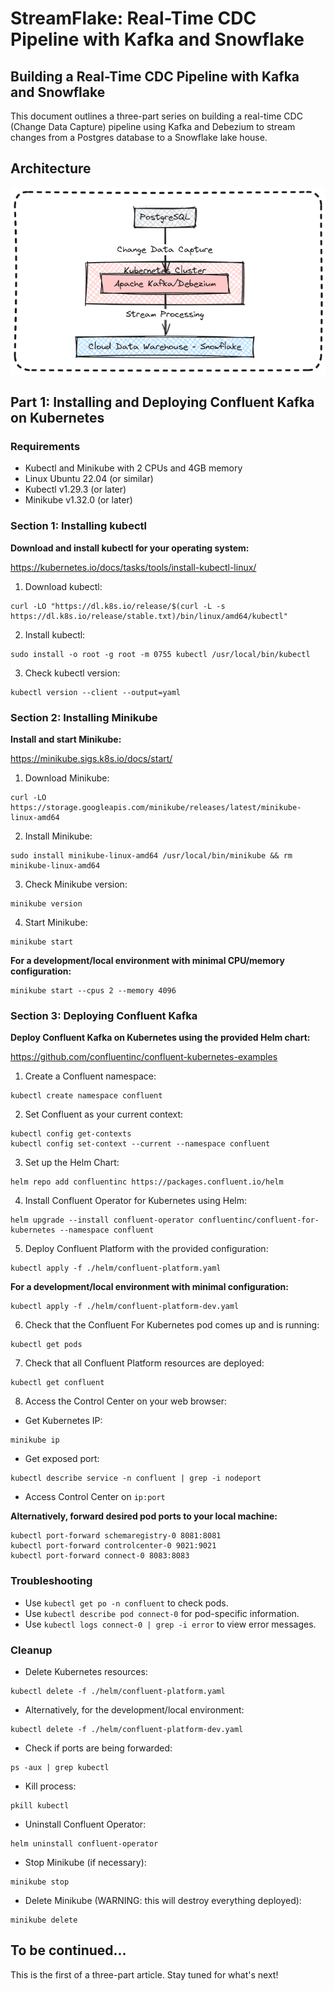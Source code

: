 # StreamFlake: Real-Time CDC Pipeline with Kafka and Snowflake

## Building a Real-Time CDC Pipeline with Kafka and Snowflake

This document outlines a three-part series on building a real-time CDC (Change Data Capture) pipeline using Kafka and Debezium to stream changes from a Postgres database to a Snowflake lake house.

## Architecture

![cdc-postgres-kafka-kubernetes-snowflake](images/cdc-postgres-kafka-kubernetes-snowflake-1.png)

## Part 1: Installing and Deploying Confluent Kafka on Kubernetes

### Requirements

* Kubectl and Minikube with 2 CPUs and 4GB memory
* Linux Ubuntu 22.04 (or similar)
* Kubectl v1.29.3 (or later)
* Minikube v1.32.0 (or later)

### Section 1: Installing kubectl

**Download and install kubectl for your operating system:**

https://kubernetes.io/docs/tasks/tools/install-kubectl-linux/

1. Download kubectl:

```
curl -LO "https://dl.k8s.io/release/$(curl -L -s https://dl.k8s.io/release/stable.txt)/bin/linux/amd64/kubectl"
```

2. Install kubectl:

```
sudo install -o root -g root -m 0755 kubectl /usr/local/bin/kubectl
```

3. Check kubectl version:

```
kubectl version --client --output=yaml
```

### Section 2: Installing Minikube

**Install and start Minikube:**

https://minikube.sigs.k8s.io/docs/start/

1. Download Minikube:

```
curl -LO https://storage.googleapis.com/minikube/releases/latest/minikube-linux-amd64
```

2. Install Minikube:

```
sudo install minikube-linux-amd64 /usr/local/bin/minikube && rm minikube-linux-amd64
```

3. Check Minikube version:

```
minikube version
```

4. Start Minikube:

```
minikube start
```

**For a development/local environment with minimal CPU/memory configuration:**

```
minikube start --cpus 2 --memory 4096
```

### Section 3: Deploying Confluent Kafka

**Deploy Confluent Kafka on Kubernetes using the provided Helm chart:**

https://github.com/confluentinc/confluent-kubernetes-examples

1. Create a Confluent namespace:

```
kubectl create namespace confluent
```

2. Set Confluent as your current context:

```
kubectl config get-contexts
kubectl config set-context --current --namespace confluent
```

3. Set up the Helm Chart:

```
helm repo add confluentinc https://packages.confluent.io/helm
```

4. Install Confluent Operator for Kubernetes using Helm:

```
helm upgrade --install confluent-operator confluentinc/confluent-for-kubernetes --namespace confluent
```

5. Deploy Confluent Platform with the provided configuration:

```
kubectl apply -f ./helm/confluent-platform.yaml
```

**For a development/local environment with minimal configuration:**

```
kubectl apply -f ./helm/confluent-platform-dev.yaml
```

6. Check that the Confluent For Kubernetes pod comes up and is running:

```
kubectl get pods
```

7. Check that all Confluent Platform resources are deployed:

```
kubectl get confluent
```

8. Access the Control Center on your web browser:

* Get Kubernetes IP:

```
minikube ip
```

* Get exposed port:

```
kubectl describe service -n confluent | grep -i nodeport
```

* Access Control Center on `ip:port`

**Alternatively, forward desired pod ports to your local machine:**

```
kubectl port-forward schemaregistry-0 8081:8081
kubectl port-forward controlcenter-0 9021:9021
kubectl port-forward connect-0 8083:8083
```

### Troubleshooting

* Use `kubectl get po -n confluent` to check pods.
* Use `kubectl describe pod connect-0` for pod-specific information.
* Use `kubectl logs connect-0 | grep -i error` to view error messages.

### Cleanup

* Delete Kubernetes resources:

```
kubectl delete -f ./helm/confluent-platform.yaml
```

* Alternatively, for the development/local environment:

```
kubectl delete -f ./helm/confluent-platform-dev.yaml
```

* Check if ports are being forwarded:

```
ps -aux | grep kubectl
```

* Kill process:

```
pkill kubectl
```

* Uninstall Confluent Operator:

```
helm uninstall confluent-operator
```

* Stop Minikube (if necessary):

```
minikube stop
```

* Delete Minikube (WARNING: this will destroy everything deployed):

```
minikube delete
```
## To be continued...
This is the first of a three-part article. Stay tuned for what's next!